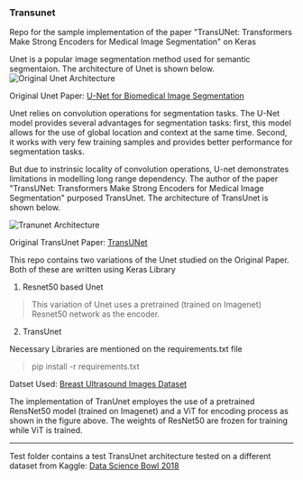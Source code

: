 ### Transunet
Repo for the sample implementation of the paper "TransUNet: Transformers Make Strong Encoders for Medical Image Segmentation" on Keras

Unet is a popular image segmentation method used for semantic segmentaion. The architecture of Unet is shown below.
![Original Unet Architecture](https://miro.medium.com/v2/resize:fit:4800/format:webp/0*38vydfXeaN0Nc1p7.png)

Original Unet Paper: [U-Net for Biomedical Image Segmentation](https://arxiv.org/pdf/1505.04597.pdf)

Unet relies on convolution operations for segmentation tasks. The U-Net model provides several advantages for segmentation tasks: first, this model allows for the use of global location and context at the same time. Second, it works with very few training samples and provides better performance for segmentation tasks.

But due to instrinsic locality of convolution operations, U-net demonstrates limitations in modelling long range dependency. The author of the paper "TransUNet: Transformers Make Strong Encoders for Medical Image Segmentation" purposed TransUnet. The architecture of TransUnet is shown below.

![Tranunet Architecture](https://miro.medium.com/v2/resize:fit:1400/format:webp/1*1l_NSL1H1Evbn6IImZzx0A.png)

Original TransUnet Paper: [TransUNet](https://arxiv.org/pdf/2102.04306.pdf)


This repo contains two variations of the Unet studied on the Original Paper. Both of these are written using Keras Library

1. Resnet50 based Unet
> This variation of Unet uses a pretrained (trained on Imagenet) Resnet50 network as the encoder.
2. TransUnet

Necessary Libraries are mentioned on the requirements.txt file
> pip install -r requirements.txt

Datset Used:
[Breast Ultrasound Images Dataset](https://www.kaggle.com/datasets/aryashah2k/breast-ultrasound-images-dataset)

The implementation of TranUnet employes the use of a pretrained RensNet50 model (trained on Imagenet) and a ViT for encoding process as shown in the figure above. The weights of ResNet50 are frozen for training while ViT is trained.


****

Test folder contains a test TransUnet architecture tested on a different dataset from Kaggle: 
[Data Science Bowl 2018](https://www.kaggle.com/competitions/data-science-bowl-2018/overview)

